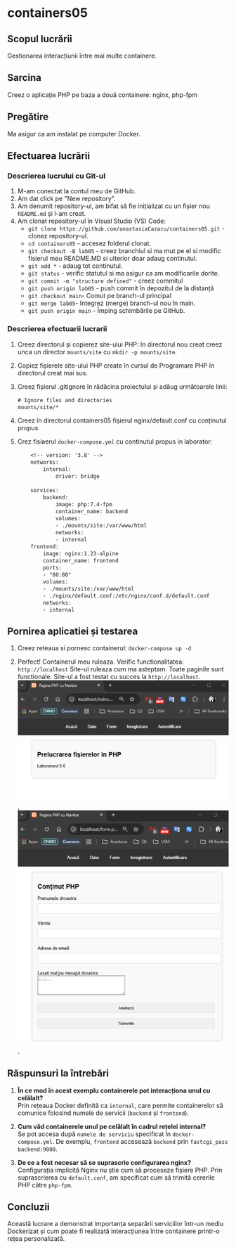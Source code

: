# containers05

## Scopul lucrării

Gestionarea interacțiunii între mai multe containere.

## Sarcina

Creez o aplicație PHP pe baza a două containere: nginx, php-fpm

## Pregătire

Ma asigur ca am instalat pe computer Docker.

## Efectuarea lucrării

### Descrierea lucrului cu Git-ul

1. M-am conectat la contul meu de GitHub.
2. Am dat click pe "New repository".
3. Am denumit repository-ul, am bifat să fie inițializat cu un fișier nou `README.md` și l-am creat.
4. Am clonat repository-ul în Visual Studio (VS) Code:
   - `git clone https://github.com/anastasiaCazacu/containers05.git` - clonez repository-ul.
   - `cd containers05` - accesez folderul clonat.
   - `git checkout -B lab05` - creez branchiul si ma mut pe el si modific fisierul meu README.MD si ulterior doar adaug continutul.
   - `git add *` - adaug tot continutul.
   - `git status` - verific statutul si ma asigur ca am modificarile dorite.
   - `git commit -m "structure defined"` - creez commitul
   - `git push origin lab05` - push commit în depozitul de la distanță
   - `git checkout main`- Comut pe branch-ul principal
   - `git merge lab05`- Integrez (merge) branch-ul nou în main.
   - `git push origin main` - Împing schimbările pe GitHub.

### Descrierea efectuarii lucrarii

1. Creez directorul și copierez site-ului PHP:
   In directorul nou creat creez unca un director `mounts/site` cu `mkdir -p mounts/site`.

2. Copiez fișierele site-ului PHP create în cursul de Programare PHP în directorul creat mai sus.

3. Creez fișierul .gitignore în rădăcina proiectului și adăug următoarele linii:

   ```
   # Ignore files and directories
   mounts/site/*
   ```

4. Creez în directorul containers05 fișierul nginx/default.conf cu conținutul propus

5. Crez fisiaerul `docker-compose.yml` cu continutul propus in laborator:

   ```
       <!-- version: '3.8' -->
       networks:
           internal:
               driver: bridge

       services:
           backend:
               image: php:7.4-fpm
               container_name: backend
               volumes:
               - ./mounts/site:/var/www/html
               networks:
               - internal
       frontend:
           image: nginx:1.23-alpine
           container_name: frontend
           ports:
           - "80:80"
           volumes:
           - ./mounts/site:/var/www/html
           - ./nginx/default.conf:/etc/nginx/conf.d/default.conf
           networks:
           - internal
   ```

## Pornirea aplicatiei și testarea

1. Creez reteaua si pornesc containerul:
   `docker-compose up -d`

2. Perfect! Containerul meu ruleaza. Verific functionalitatea:
   `http://localhost`
   Site-ul ruleaza cum ma asteptam. Toate paginile sunt functionale. Site-ul a fost testat cu succes la `http://localhost`.![alt text](image.png), ![.](image-1.png).

## Răspunsuri la întrebări

1. **În ce mod în acest exemplu containerele pot interacționa unul cu celălalt?**  
   Prin rețeaua Docker definită ca `internal`, care permite containerelor să comunice folosind numele de servicii (`backend` și `frontend`).

2. **Cum văd containerele unul pe celălalt în cadrul rețelei internal?**  
   Se pot accesa după `numele de serviciu` specificat în `docker-compose.yml`. De exemplu, `frontend` accesează `backend` prin `fastcgi_pass backend:9000`.

3. **De ce a fost necesar să se suprascrie configurarea nginx?**  
   Configurația implicită Nginx nu știe cum să proceseze fișiere PHP. Prin suprascrierea cu `default.conf`, am specificat cum să trimită cererile PHP către `php-fpm`.

## Concluzii

Această lucrare a demonstrat importanța separării serviciilor într-un mediu Dockerizat și cum poate fi realizată interacțiunea între containere printr-o rețea personalizată.
